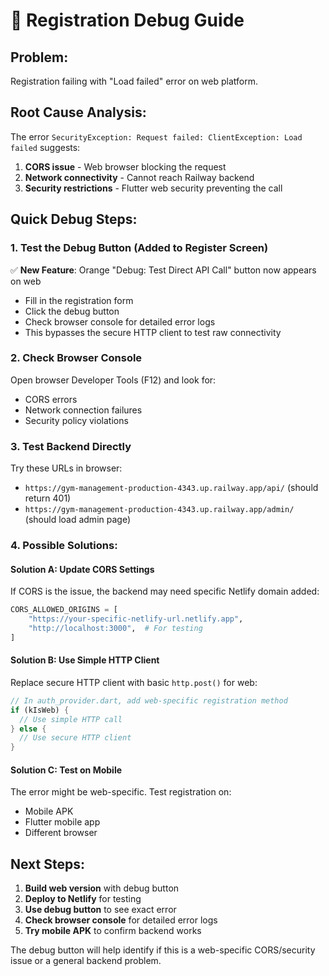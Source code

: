 # 🔧 Registration Debug Guide

## Problem: 
Registration failing with "Load failed" error on web platform.

## Root Cause Analysis:
The error `SecurityException: Request failed: ClientException: Load failed` suggests:
1. **CORS issue** - Web browser blocking the request
2. **Network connectivity** - Cannot reach Railway backend
3. **Security restrictions** - Flutter web security preventing the call

## Quick Debug Steps:

### 1. Test the Debug Button (Added to Register Screen)
✅ **New Feature**: Orange "Debug: Test Direct API Call" button now appears on web
- Fill in the registration form
- Click the debug button
- Check browser console for detailed error logs
- This bypasses the secure HTTP client to test raw connectivity

### 2. Check Browser Console
Open browser Developer Tools (F12) and look for:
- CORS errors
- Network connection failures  
- Security policy violations

### 3. Test Backend Directly
Try these URLs in browser:
- `https://gym-management-production-4343.up.railway.app/api/` (should return 401)
- `https://gym-management-production-4343.up.railway.app/admin/` (should load admin page)

### 4. Possible Solutions:

#### Solution A: Update CORS Settings
If CORS is the issue, the backend may need specific Netlify domain added:
```python
CORS_ALLOWED_ORIGINS = [
    "https://your-specific-netlify-url.netlify.app",
    "http://localhost:3000",  # For testing
]
```

#### Solution B: Use Simple HTTP Client
Replace secure HTTP client with basic `http.post()` for web:
```dart
// In auth_provider.dart, add web-specific registration method
if (kIsWeb) {
  // Use simple HTTP call
} else {
  // Use secure HTTP client
}
```

#### Solution C: Test on Mobile
The error might be web-specific. Test registration on:
- Mobile APK 
- Flutter mobile app
- Different browser

## Next Steps:
1. **Build web version** with debug button
2. **Deploy to Netlify** for testing
3. **Use debug button** to see exact error
4. **Check browser console** for detailed error logs
5. **Try mobile APK** to confirm backend works

The debug button will help identify if this is a web-specific CORS/security issue or a general backend problem.